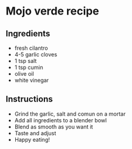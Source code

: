 # Mojo verde recipe


## Ingredients

- fresh cilantro
- 4-5 garlic cloves
- 1 tsp salt
- 1 tsp cumin
- olive oil
- white vinegar


## Instructions

- Grind the garlic, salt and comun on a mortar
- Add all ingredients to a blender bowl
- Blend as smooth as you want it
- Taste and adjust
- Happy eating!
